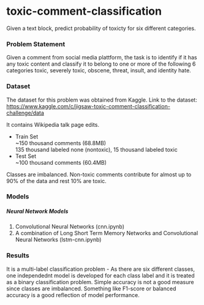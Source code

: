 # toxic-comment-classification
Given a text block, predict probability of toxicty for six different categories.

### Problem Statement
Given a comment from social media plattform, the task is to identify if it has any toxic content and classify it to belong to one or more of the following 6 categories toxic, severely toxic, obscene, threat, insult, and identity hate.

### Dataset
The dataset for this problem was obtained from Kaggle. Link to the dataset: https://www.kaggle.com/c/jigsaw-toxic-comment-classification-challenge/data

It contains Wikipedia talk page edits.
  - Train Set <br />
          ~150 thousand comments (68.8MB) <br />
          135 thousand labeled none (nontoxic), 15 thousand labeled toxic <br />
  - Test Set <br />
          ~100 thousand comments (60.4MB) <br />
        
Classes are imbalanced. Non-toxic comments contribute for almost up to 90% of the data and rest 10% are toxic.

### Models

##### Neural Network Models

1. Convolutional Neural Networks (cnn.ipynb)
2. A combination of Long Short Term Memory Networks and Convolutional Neural Networks (lstm-cnn.ipynb)

### Results 
It is a multi-label classification problem - As there are six different classes, one independednt model is developed for each class label and it is treated as a binary classification problem.
Simple accuracy is not a good measure since classes are imbalanced. Something like F1-score or balanced accuracy is a good reflection of model performance.
